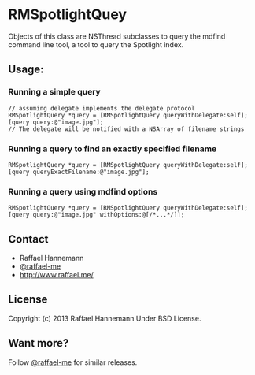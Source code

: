 # RMSpotlightQuey

Objects of this class are NSThread subclasses to query the mdfind command line tool, a tool to query the Spotlight index.

## Usage:
### Running a simple query
	// assuming delegate implements the delegate protocol
	RMSpotlightQuery *query = [RMSpotlightQuery queryWithDelegate:self];
	[query query:@"image.jpg"];
	// The delegate will be notified with a NSArray of filename strings

### Running a query to find an exactly specified filename
	RMSpotlightQuery *query = [RMSpotlightQuery queryWithDelegate:self];
	[query queryExactFilename:@"image.jpg"];

### Running a query using mdfind options
	RMSpotlightQuery *query = [RMSpotlightQuery queryWithDelegate:self];
	[query query:@"image.jpg" withOptions:@[/*...*/]];

## Contact

* Raffael Hannemann
* [@raffael-me](http://www.twitter.com/raffae-me/)
* http://www.raffael.me/

## License

Copyright (c) 2013 Raffael Hannemann
Under BSD License.

## Want more?

Follow [@raffael-me](http://www.twitter.com/raffae-me/) for similar releases.
